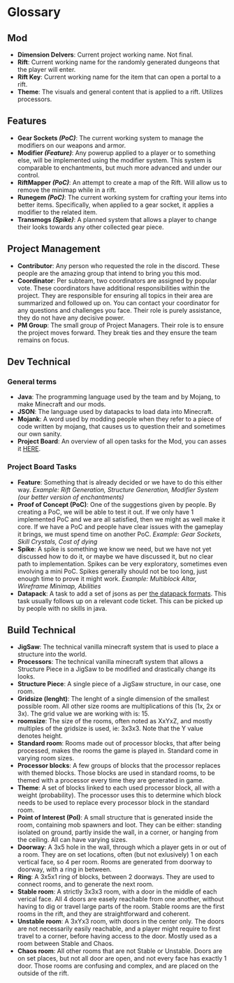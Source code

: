 # Glossary

## Mod
* **Dimension Delvers**: Current project working name. Not final.
* **Rift**: Current working name for the randomly generated dungeons that the player will enter.
* **Rift Key**: Current working name for the item that can open a portal to a rift.
* **Theme**: The visuals and general content that is applied to a rift. Utilizes processors.

## Features
* **Gear Sockets *(PoC)***: The current working system to manage the modifiers on our weapons and armor.
* **Modifier *(Feature)***: Any powerup applied to a player or to something else, will be implemented using the modifier system. This system is comparable to enchantments, but much more advanced and under our control.
* **RiftMapper *(PoC)***: An attempt to create a map of the Rift. Will allow us to remove the minimap while in a rift. 
* **Runegem *(PoC)***: The current working system for crafting your items into better items. Specifically, when applied to a gear socket, it applies a modifier to the related item.
* **Transmogs *(Spike)***: A planned system that allows a player to change their looks towards any other collected gear piece.
 
## Project Management
* **Contributor**: Any person who requested the role in the discord. These people are the amazing group that intend to bring you this mod.
* **Coordinator**: Per subteam, two coordinators are assigned by popular vote. These coordinators have additional responsibilities within the project. They are responsible for ensuring all topics in their area are summarized and followed up on. You can contact your coordinator for any questions and challenges you face. Their role is purely assistance, they do not have any decisive power.
* **PM Group**: The small group of Project Managers. Their role is to ensure the project moves forward. They break ties and they ensure the team remains on focus.

## Dev Technical
### General terms
* **Java**: The programming language used by the team and by Mojang, to make Minecraft and our mods.
* **JSON**: The language used by datapacks to load data into Minecraft.
* **Mojank**: A word used by modding people when they refer to a piece of code written by mojang, that causes us to question their and sometimes our own sanity.
* **Project Board**: An overview of all open tasks for the Mod, you can asses it [HERE](https://github.com/orgs/Dimension-Delvers/projects/1).
### Project Board Tasks
* **Feature**: Something that is already decided or we have to do this either way. *Example: Rift Generation, Structure Generation, Modifier System (our better version of enchantments)*
* **Proof of Concept (PoC)**: One of the suggestions given by people. By creating a PoC, we will be able to test it out. If we only have 1 implemented PoC and we are all satisfied, then we might as well make it core. If we have a PoC and people have clear issues with the gameplay it brings, we must spend time on another PoC. *Example: Gear Sockets, Skill Crystals, Cost of dying*
* **Spike**: A spike is something we know we need, but we have not yet discussed how to do it, or maybe we have discussed it, but no clear path to implementation. Spikes can be very exploratory, sometimes even involving a mini PoC. Spikes generally should not be too long, just enough time to prove it might work. *Example: Multiblock Altar, Wireframe Minimap, Abilities*
* **Datapack**: A task to add a set of jsons as per [the datapack formats](code/datapack/datapack-formats.md). This task usually follows up on a relevant code ticket. This can be picked up by people with no skills in java.

## Build Technical
* **JigSaw**: The technical vanilla minecraft system that is used to place a structure into the world.
* **Processors**: The technical vanilla minecraft system that allows a Structure Piece in a JigSaw to be modified and drastically change its looks.
* **Structure Piece**: A single piece of a JigSaw structure, in our case, one room.
* **Gridsize (lenght)**: The lenght of a single dimension of the smallest possible room. All other size rooms are multiplications of this (1x, 2x or 3x). The grid value we are working with is: 15.
* **roomsize**: The size of the rooms, often noted as XxYxZ, and mostly multiples of the gridsize is used, ie: 3x3x3. Note that the Y value denotes height.
* **Standard room**: Rooms made out of processor blocks, that after being processed, makes the rooms the game is played in. Standard come in varying room sizes. 
* **Processor blocks**:	A few groups of blocks that the processor replaces with themed blocks. Those blocks are used in standard rooms, to be themed with a processor every time they are generated in game.
* **Theme**: A set of blocks linked to each used processor block, all with a weight (probability). The processor uses this to determine which block needs to be used to replace every processor block in the standard room.
* **Point of Interest (PoI)**:	A small structure that is generated inside the room, containing mob spawners and loot. They can be either: standing isolated on ground, partly inside the wall, in a corner, or hanging from the ceiling. All can have varying sizes.
* **Doorway**: A 3x5 hole in the wall, through which a player gets in or out of a room. They are on set locations, often (but not exlusively) 1 on each vertical face, so 4 per room. Rooms are generated from doorway to doorway, with a ring in between.
* **Ring**: A 3x5x1 ring of blocks, between 2 doorways. They are used to connect rooms, and to generate the next room.
* **Stable room**: A strictly 3x3x3 room, with a door in the middle of each verical face. All 4 doors are easely reachable from one another, without having to dig or travel large parts of the room. Stable rooms are the first rooms in the rift, and they are straightforward and coherent.
* **Unstable room**: A 3xYx3 room, with doors in the center only. The doors are not necessarily easily reachable, and a player might require to first travel to a corner, before having access to the door. Mostly used as a room between Stable and Chaos.
* **Chaos room**: All other rooms that are not Stable or Unstable. Doors are on set places, but not all door are open, and not every face has exactly 1 door. Those rooms are confusing and complex, and are placed on the outside of the rift.
